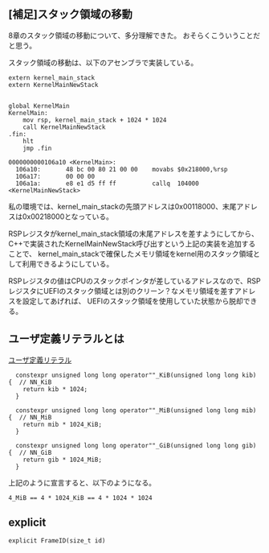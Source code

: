 ## [補足]スタック領域の移動
8章のスタック領域の移動について、多分理解できた。
おそらくこういうことだと思う。

スタック領域の移動は、以下のアセンブラで実装している。

``` [kernel_entry.asm]
extern kernel_main_stack
extern KernelMainNewStack


global KernelMain
KernelMain:
    mov rsp, kernel_main_stack + 1024 * 1024
    call KernelMainNewStack
.fin:
    hlt
    jmp .fin
```
```
0000000000106a10 <KernelMain>:
  106a10:       48 bc 00 80 21 00 00    movabs $0x218000,%rsp
  106a17:       00 00 00 
  106a1a:       e8 e1 d5 ff ff          callq  104000 <KernelMainNewStack>
```
私の環境では、kernel_main_stackの先頭アドレスは0x00118000、末尾アドレスは0x00218000となっている。

RSPレジスタがkernel_main_stack領域の末尾アドレスを差すようにしてから、C++で実装されたKernelMainNewStack呼び出すという上記の実装を追加することで、
kernel_main_stackで確保したメモリ領域をkernel用のスタック領域として利用できるようにしている。

RSPレジスタの値はCPUのスタックポインタが差しているアドレスなので、RSPレジスタにUEFIのスタック領域とは別のクリーン？なメモリ領域を差すアドレスを設定してあげれば、
UEFIのスタック領域を使用していた状態から脱却できる。

## ユーザ定義リテラルとは


[ユーザ定義リテラル](https://cpprefjp.github.io/lang/cpp11/user_defined_literals.html)

```
  constexpr unsigned long long operator""_KiB(unsigned long long kib) {  // NN_KiB
    return kib * 1024;
  }

  constexpr unsigned long long operator""_MiB(unsigned long long mib) {  // NN_MiB
    return mib * 1024_KiB;
  }

  constexpr unsigned long long operator""_GiB(unsigned long long gib) {  // NN_GiB
    return gib * 1024_MiB;
  }
```
上記のように宣言すると、以下のようになる。
```
4_MiB == 4 * 1024_KiB == 4 * 1024 * 1024 
```

## explicit
```
explicit FrameID(size_t id)
```